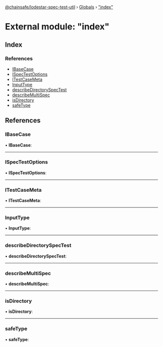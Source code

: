 [@chainsafe/lodestar-spec-test-util](../README.md) › [Globals](../globals.md) › ["index"](_index_.md)

# External module: "index"

## Index

### References

* [IBaseCase](_index_.md#ibasecase)
* [ISpecTestOptions](_index_.md#ispectestoptions)
* [ITestCaseMeta](_index_.md#itestcasemeta)
* [InputType](_index_.md#inputtype)
* [describeDirectorySpecTest](_index_.md#describedirectoryspectest)
* [describeMultiSpec](_index_.md#describemultispec)
* [isDirectory](_index_.md#isdirectory)
* [safeType](_index_.md#safetype)

## References

###  IBaseCase

• **IBaseCase**:

___

###  ISpecTestOptions

• **ISpecTestOptions**:

___

###  ITestCaseMeta

• **ITestCaseMeta**:

___

###  InputType

• **InputType**:

___

###  describeDirectorySpecTest

• **describeDirectorySpecTest**:

___

###  describeMultiSpec

• **describeMultiSpec**:

___

###  isDirectory

• **isDirectory**:

___

###  safeType

• **safeType**:
